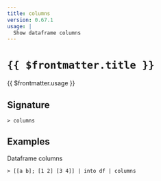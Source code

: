 ```yaml
---
title: columns
version: 0.67.1
usage: |
  Show dataframe columns
---
```


# <code>{{ $frontmatter.title }}</code>

<div style='white-space: pre-wrap;'>{{ $frontmatter.usage }}</div>

## Signature

```> columns ```

## Examples

Dataframe columns
```shell
> [[a b]; [1 2] [3 4]] | into df | columns
```

